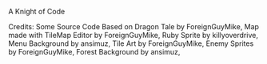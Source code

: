 A Knight of Code

Credits:
Some Source Code Based on Dragon Tale by ForeignGuyMike,
Map made with TileMap Editor by ForeignGuyMike,
Ruby Sprite by killyoverdrive,
Menu Background by ansimuz,
Tile Art by ForeignGuyMike,
Enemy Sprites by ForeignGuyMike,
Forest Background by ansimuz,
